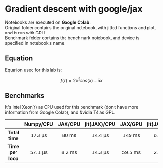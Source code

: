# **Gradient descent with google/jax**

Notebooks are executed on **Google Colab**.  
Original folder contains the original notebook, with jitted functions and plot, and is run with GPU.  
Benchmark folder contains the benchmark notebook, and device is specified in notebook's name.

## **Equation**
Equation used for this lab is:  

$$
f(x) = 2x^{2} cos(x) -5x
$$

## **Benchmarks**

It's Intel Xeon(r) as CPU used for this benchmark (don't have more information from Google Colab), and Nvidia T4 as GPU.

|               | **Numpy/CPU** | **JAX/CPU** | **jit(JAX)/CPU** | **JAX/GPU** | **jit(JAX)/GPU** |
|:-------------:|:---------:|:-------:|:------------:|:-------:|:------------:|
|   **Total time**  |   173 µs  |  80 ms  |    14.4 µs   |  149 ms |    67.1 µs   |
| **Time per loop** |  57.1 µs  |  8.2 ms |    14.3 µs   | 59.5 ms |    27.5 µs   |
